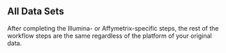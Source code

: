 ## All Data Sets 

After completing the Illumina- or Affymetrix-specific steps, the rest of the workflow steps are the same regardless of the platform of your original data.
